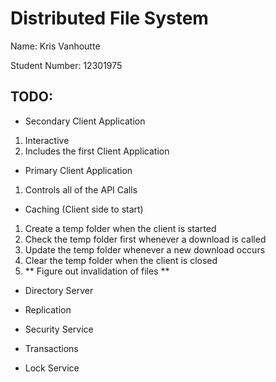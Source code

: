 # Distributed File System

Name: Kris Vanhoutte

Student Number: 12301975

## TODO:

- Secondary Client Application

1. Interactive
2. Includes the first Client Application

- Primary Client Application

1. Controls all of the API Calls

- Caching (Client side to start)

1. Create a temp folder when the client is started
2. Check the temp folder first whenever a download is called
3. Update the temp folder whenever a new download occurs
4. Clear the temp folder when the client is closed
5. ** Figure out invalidation of files **

- Directory Server

- Replication

- Security Service

- Transactions

- Lock Service
